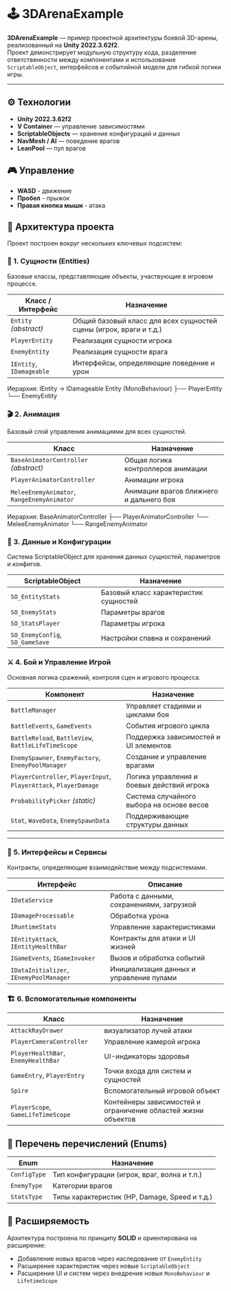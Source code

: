 # 🕹️ 3DArenaExample

**3DArenaExample** — пример проектной архитектуры боевой 3D-арены, реализованный на **Unity 2022.3.62f2**.  
Проект демонстрирует модульную структуру кода, разделение ответственности между компонентами и использование `ScriptableObject`, интерфейсов и событийной модели для гибкой логики игры.

---

## ⚙️ Технологии

- **Unity 2022.3.62f2**
- **V Container** — управление зависимостями
- **ScriptableObjects** — хранение конфигураций и данных
- **NavMesh / AI** — поведение врагов
- **LeanPool** — пул врагов

## 🎮 Управление

- **WASD** - движение
- **Пробел** - прыжок
- **Правая кнопка мыши** - атака

## 🧩 Архитектура проекта

Проект построен вокруг нескольких ключевых подсистем:

### 🧱 1. Сущности (Entities)

Базовые классы, представляющие объекты, участвующие в игровом процессе.

| Класс / Интерфейс | Назначение |
|--------------------|------------|
| `Entity` *(abstract)* | Общий базовый класс для всех сущностей сцены (игрок, враги и т.д.) |
| `PlayerEntity` | Реализация сущности игрока |
| `EnemyEntity` | Реализация сущности врага |
| `IEntity`, `IDamageable` | Интерфейсы, определяющие поведение и урон |

Иерархия:
IEntity → IDamageable
Entity (MonoBehaviour)
├── PlayerEntity
└── EnemyEntity

### 🎬 2. Анимация

Базовый слой управления анимациями для всех сущностей.

| Класс | Назначение |
|-------|-------------|
| `BaseAnimatorController` *(abstract)* | Общая логика контроллеров анимации |
| `PlayerAnimatorController` | Анимации игрока |
| `MeleeEnemyAnimator`, `RangeEnemyAnimator` | Анимации врагов ближнего и дальнего боя |

Иерархия:
BaseAnimatorController
├── PlayerAnimatorController
└── MeleeEnemyAnimator
└── RangeEnemyAnimator

### 💾 3. Данные и Конфигурации

Система ScriptableObject для хранения данных сущностей, параметров и конфигов.

| ScriptableObject | Назначение |
|------------------|-------------|
| `SO_EntityStats` | Базовый класс характеристик сущностей |
| `SO_EnemyStats` | Параметры врагов |
| `SO_StatsPlayer` | Параметры игрока |
| `SO_EnemyConfig`, `SO_GameSave` | Настройки спавна и сохранений |

### ⚔️ 4. Бой и Управление Игрой

Основная логика сражений, контроля сцен и игрового процесса.

| Компонент | Назначение |
|------------|------------|
| `BattleManager` | Управляет стадиями и циклами боя |
| `BattleEvents`, `GameEvents` | События игрового цикла |
| `BattleReload`, `BattleView`, `BattleLifeTimeScope` | Поддержка зависимостей и UI элементов |
| `EnemySpawner`, `EnemyFactory`, `EnemyPoolManager` | Создание и управление врагами |
| `PlayerController`, `PlayerInput`, `PlayerAttack`, `PlayerDamage` | Логика управления и боевых действий игрока |
| `ProbabilityPicker` *(static)* | Система случайного выбора на основе весов |
| `Stat`, `WaveData`, `EnemySpawnData` | Поддерживающие структуры данных |

---

### 🧠 5. Интерфейсы и Сервисы

Контракты, определяющие взаимодействие между подсистемами.

| Интерфейс | Описание |
|------------|-----------|
| `IDataService` | Работа с данными, сохранениями, загрузкой |
| `IDamageProcessable` | Обработка урона |
| `IRuntimeStats` | Управление характеристиками |
| `IEntityAttack`, `IEntityHealthBar` | Контракты для атаки и UI жизней |
| `IGameEvents`, `IGameInvoker` | Вызов и обработка событий |
| `IDataInitializer`, `IEnemyPoolManager` | Инициализация данных и управление пулами |


### 🏗️ 6. Вспомогательные компоненты

| Класс | Назначение |
|--------|-------------|
| `AttackRayDrawer` | визуализатор лучей атаки |
| `PlayerCameraController` | Управление камерой игрока |
| `PlayerHealthBar`, `EnemyHealthBar` | UI-индикаторы здоровья |
| `GameEntry`, `PlayerEntry` | Точки входа для систем и сущностей |
| `Spire` | Вспомогательный игровой объект |
| `PlayerScope`, `GameLifeTimeScope` | Контейнеры зависимостей и ограничение областей жизни объектов |


## 🧮 Перечень перечислений (Enums)

| Enum | Назначение |
|-------|-------------|
| `ConfigType` | Тип конфигурации (игрок, враг, волна и т.п.) |
| `EnemyType` | Категории врагов |
| `StatsType` | Типы характеристик (HP, Damage, Speed и т.д.) |


## 🧰 Расширяемость

Архитектура построена по принципу **SOLID** и ориентирована на расширение:
- Добавление новых врагов через наследование от `EnemyEntity`
- Расширение характеристик через новые `ScriptableObject`
- Расширение UI и систем через внедрение новых `MonoBehaviour` и `LifetimeScope`
